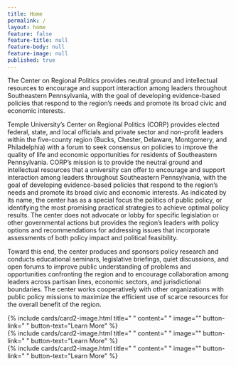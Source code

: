 ```yaml
---
title: Home
permalink: /
layout: home
feature: false
feature-title: null
feature-body: null
feature-image: null
published: true
---
```


The Center on Regional Politics provides neutral ground and intellectual resources to encourage and support interaction among leaders throughout Southeastern Pennsylvania, with the goal of developing evidence-based policies that respond to the region’s needs and promote its broad civic and economic interests.

Temple University’s Center on Regional Politics (CORP) provides elected federal, state, and local officials and private sector and non-profit leaders within the five-county region (Bucks, Chester, Delaware, Montgomery, and Philadelphia) with a forum to seek consensus on policies to improve the quality of life and economic opportunities for residents of Southeastern Pennsylvania.  CORP’s mission is to provide the neutral ground and intellectual resources that a university can offer to encourage and support interaction among leaders throughout Southeastern Pennsylvania, with the goal of developing evidence-based policies that respond to the region’s needs and promote its broad civic and economic interests.  As indicated by its name, the center has as a special focus the politics of public policy, or identifying the most promising practical strategies to achieve optimal policy results.  The center does not advocate or lobby for specific legislation or other governmental actions but provides the region’s leaders with policy options and recommendations for addressing issues that incorporate assessments of both policy impact and political feasibility.

Toward this end, the center produces and sponsors policy research and conducts educational seminars, legislative briefings, quiet discussions, and open forums to improve public understanding of problems and opportunities confronting the region and to encourage collaboration among leaders across partisan lines, economic sectors, and jurisdictional boundaries.  The center works cooperatively with other organizations with public policy missions to maximize the efficient use of scarce resources for the overall benefit of the region.

<div class="row row-wide">
  <div class="col m12 l4">{% include cards/card2-image.html 
    title=" " 
    content=" " 
    image="" 
    button-link=" " 
    button-text="Learn More" %}
  </div>
  <div class="row row-wide">
    <div class="col m12 l4">{% include cards/card2-image.html 
      title=" " 
      content=" " 
      image="" 
      button-link=" " 
      button-text="Learn More" %}
    </div>
    <div class="row row-wide">
      <div class="col m12 l4">{% include cards/card2-image.html 
        title=" " 
        content=" " 
        image="" 
        button-link=" " 
        button-text="Learn More" %}
      </div>
</div>
